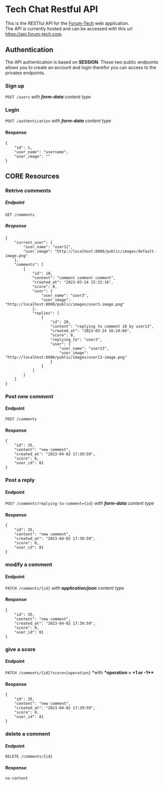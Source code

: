 # Tech Chat Restful API

This is the RESTful API for the [Forum-Tech](https://exemple.com) web application.  
The API is currently hosted and can be accessed with this url https://api.forum-tech.com.

## Authentication

The API authentication is based on **SESSION**. These two public endpoints allows you to create an account and login therefor you can access to the privates endpoints.

### Sign up

`POST /users` _with ***form-data*** content type_

### Login

`POST /authentication` _with ***form-data*** content type_

#### Response

    {
        "id": 1,
        "user_name": "username",
        "user_image": ""
    }

## CORE Resources

### Retrive comments

##### Endpoint

`GET /comments`

##### Response

    {
        "current_user": {
            "user_name": "user11",
            "user_image": "http://localhost:8080/public/images/default-image.png"
        },
        "comments": [
            {
                "id": 18,
                "content": "comment comment comment",
                "created_at": "2023-03-24 15:32:16",
                "score": 0,
                "user": {
                    "user_name": "user3",
                    "user_image": "http://localhost:8080/public/images/user3-image.png"
                },
                "replies": [
                    {
                        "id": 20,
                        "content": "replying to comment 18 by user13",
                        "created_at": "2023-03-24 16:24:04",
                        "score": 0,
                        "replying_to": "user3",
                        "user": {
                            "user_name": "user13",
                            "user_image": "http://localhost:8080/public/images/user13-image.png"
                        }
                    }
                ]
            }
        ]
    }

### Post new comment

#### Endpoint

`POST /comments`

#### Response

    {
        "id": 35,
        "content": "new comment",
        "created_at": "2023-04-02 17:39:59",
        "score": 0,
        "user_id": 81
    }

### Post a reply

#### Endpoint

`POST /comments?replying-to-comment={id}` _with ***form-data*** content type_

#### Response

    {
        "id": 35,
        "content": "new comment",
        "created_at": "2023-04-02 17:39:59",
        "score": 0,
        "user_id": 81
    }

### modify a comment

#### Endpoint

`PATCH /comments/{id}` _with ***application/json*** content type_

#### Response

    {
        "id": 35,
        "content": "new comment",
        "created_at": "2023-04-02 17:39:59",
        "score": 0,
        "user_id": 81
    }

### give a score

#### Endpoint

`PATCH /comments/{id}?score={operation}` \*with **\*operation = +1 or -1\*\***

#### Response

    {
        "id": 35,
        "content": "new comment",
        "created_at": "2023-04-02 17:39:59",
        "score": 0,
        "user_id": 81
    }

### delete a comment

#### Endpoint

`DELETE /comments/{id}`

#### Response

    no-content
